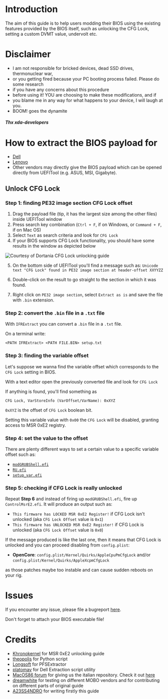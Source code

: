 # Introduction

The aim of this guide is to help users modding their BIOS using the existing features provided by the BIOS itself, such as unlocking the CFG Lock, setting a custom DVMT value, undervolt etc.

# Disclaimer

* I am not responsible for bricked devices, dead SSD drives, thermonuclear war, 
* or you getting fired because your PC booting process failed. Please do some research 
* if you have any concerns about this procedure
* before using it! YOU are choosing to make these modifications, and if
* you blame me in any way for what happens to your device, I will laugh at you.
* BOOM! goes the dynamite

##### Thx xda-developers 
# How to extract the BIOS payload for

- [Dell](/Dell/README.md)
- [Lenovo](/Lenovo/README.md)
- Other vendors may directly give the BIOS payload which can be opened directly from UEFITool (e.g. ASUS, MSI, Gigabyte).

## Unlock CFG Lock

### Step 1: finding PE32 image section CFG Lock offset

1. Drag the payload file (tip, it has the largest size among the other files) inside UEFITool window 
2. Press search key combination (`Ctrl + F`, if on Windows, or `Command + F`, if on Mac OS)
3. Select `Text` as search criteria and look for `CFG Lock`
4. If your BIOS supports CFG Lock functionality, you should have some results in the window as depicted below

![Courtesy of Dortania CFG Lock unlocking guide](https://dortania.github.io/OpenCore-Post-Install/assets/img/uefi-tool.5f61054a.png)

5. On the bottom side of UEFITool you'll find a message such as: `Unicode text "CFG Lock" found in PE32 image section at header-offset XXYYZZ`

6. Double-click on the result to go straight to the section in which it was found.

7. Right click on `PE32 image section`, select `Extract as is` and save the file with `.bin` extension.

### Step 2: convert the `.bin` file in a `.txt` file

With `IFRExtract` you can convert a `.bin` file in a `.txt` file. 

On a terminal write: 

`<PATH IFRExtract> <PATH FILE.BIN> setup.txt`

### Step 3: finding the variable offset

Let's suppose we wanna find the variable offset which corresponds to the `CFG Lock` setting in BIOS.

With a text editor open the previously converted file and look for `CFG Lock`

If anything is found, you'll find something as

`CFG Lock, VarStoreInfo (VarOffset/VarName): 0xXYZ`

`0xXYZ` is the offset of  `CFG Lock` boolean bit.

Setting this variable value with `0x00` the `CFG Lock` will be disabled, granting access to MSR 0xE2 registry.

### Step 4: set the value to the offset

There are plenty different ways to set a certain value to a specific variable offset such as:

- [`modGRUBShell.efi`](/modGRUBShell.efi.md)
- [`RU.efi`](/ru.efi.md)
- [`setup_var.efi`](/setup_var.efi.md)

### Step 5: checking if CFG Lock is really unlocked

Repeat **Step 6** and instead of firing up `modGRUBShell.efi`, fire up `ControlMsrE2.efi`. It will produce an output such as:

- `This firmware has LOCKED MSR 0xE2 Register!` if CFG Lock isn't unlocked (aka `CFG Lock Offset` value is `0x1`)
- `This firmware has UNLOCKED MSR 0xE2 Register!` if CFG Lock is unlocked (aka `CFG Lock Offset` value is `0x0`)

If the message produced is like the last one, then it means that CFG Lock is unlocked and you can proceed disabling from `config.plist`:

- **OpenCore**: `config.plist/Kernel/Quirks/AppleCpuPmCfgLock` and/or `config.plist/Kernel/Quirks/AppleXcpmCfgLock`

as those patches maybe too instable and can cause sudden reboots on your rig.

# Issues

If you encounter any issue, please file a bugreport [here](https://github.com/dreamwhite/bugtracker/issues/new?assignees=dreamwhite&labels=bug&template=generic.md&title=).

Don't forget to attach your BIOS executable file!

# Credits

- [Khronokernel](https://khronokernel-2.gitbook.io/opencore-vanilla-desktop-guide/extras/msr-lock) for MSR 0xE2 unlocking guide
- [theopolis](https://github.com/theopolis) for Python script
- [Longsoft](https://github.com/Longsoft) for PFSExtractor
- [platomav](https://github.com/platomav/BIOSUtilities) for Dell Extraction script utility
- [MacOS86 forum](https://macos86.it) for giving us the italian repository. Check it out [here](https://macos86.github.io/Estrazione-BIOS-da-exe/)
- [dreamwhite](https://github.com/dreamwhite) for testing on different MOBO vendors and for contributing on different parts of original guide
- [A23SS4NDRO](https://www.macos86.it/profile/996-a23ss4ndro/) for writing firstly this guide



